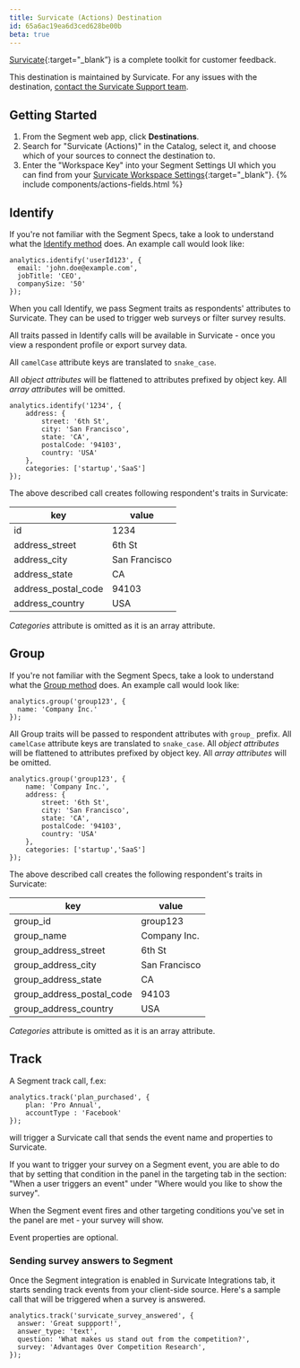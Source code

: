 ```yaml
---
title: Survicate (Actions) Destination
id: 65a6ac19ea6d3ced628be00b
beta: true
---
```

[Survicate](https://survicate.com/integrations/segment-survey/?utm_source=segment&utm_medium=referral){:target="_blank”} is a complete toolkit for customer feedback. 

This destination is maintained by Survicate. For any issues with the destination, [contact the Survicate Support team](mailto:help@survicate.com).


## Getting Started

1. From the Segment web app, click **Destinations**.
2. Search for "Survicate (Actions)" in the Catalog, select it, and choose which of your sources to connect the destination to.
3. Enter the "Workspace Key" into your Segment Settings UI which you can find from your [Survicate Workspace Settings](https://panel.survicate.com/o/0/w/0/settings/web-surveys){:target="_blank"}.
{% include components/actions-fields.html %}
## Identify

If you're not familiar with the Segment Specs, take a look to understand what the [Identify method](/docs/connections/spec/identify/) does. An example call would look like:

```
analytics.identify('userId123', {
  email: 'john.doe@example.com',
  jobTitle: 'CEO',
  companySize: '50'
});
```

When you call Identify, we pass Segment traits as respondents' attributes to Survicate. They can be used to trigger web surveys or filter survey results.

All traits passed in Identify calls will be available in Survicate - once you view a respondent profile or export survey data.

All `camelCase` attribute keys are translated to `snake_case`.

All *object attributes* will be flattened to attributes prefixed by object key. All *array attributes* will be omitted.

```
analytics.identify('1234', {
    address: {
        street: '6th St',
        city: 'San Francisco',
        state: 'CA',
        postalCode: '94103',
        country: 'USA'
    },
    categories: ['startup','SaaS']
});
```

The above described call creates following respondent's traits in Survicate:

| key                 | value         |
| ------------------- | ------------- |
| id                  | 1234          |
| address_street      | 6th St        |
| address_city        | San Francisco |
| address_state       | CA            |
| address_postal_code | 94103         |
| address_country     | USA           |

*Categories* attribute is omitted as it is an array attribute.

## Group

If you're not familiar with the Segment Specs, take a look to understand what the [Group method](/docs/connections/spec/group/) does. An example call would look like:

```
analytics.group('group123', {
  name: 'Company Inc.'
});
```

All Group traits will be passed to respondent attributes with `group_` prefix. All `camelCase` attribute keys are translated to `snake_case`. All *object attributes* will be flattened to attributes prefixed by object key. All *array attributes* will be omitted.

```
analytics.group('group123', {
    name: 'Company Inc.',
    address: {
        street: '6th St',
        city: 'San Francisco',
        state: 'CA',
        postalCode: '94103',
        country: 'USA'
    },
    categories: ['startup','SaaS']
});
```

The above described call creates the following respondent's traits in Survicate:

| key                       | value         |
| ------------------------- | ------------- |
| group_id                  | group123      |
| group_name                | Company Inc.  |
| group_address_street      | 6th St        |
| group_address_city        | San Francisco |
| group_address_state       | CA            |
| group_address_postal_code | 94103         |
| group_address_country     | USA           |

*Categories* attribute is omitted as it is an array attribute.

## Track

A Segment track call, f.ex:
```
analytics.track('plan_purchased', {
    plan: 'Pro Annual',
    accountType : 'Facebook'
});
```

will trigger a Survicate call that sends the event name and properties to Survicate.

If you want to trigger your survey on a Segment event, you are able to do that by setting that condition in the panel in the targeting tab in the section: "When a user triggers an event" under "Where would you like to show the survey".

When the Segment event fires and other targeting conditions you've set in the panel are met - your survey will show. 

Event properties are optional. 

### Sending survey answers to Segment

Once the Segment integration is enabled in Survicate Integrations tab, it starts sending track events from your client-side source. Here's a sample call that will be triggered when a survey is answered.

```
analytics.track('survicate_survey_answered', {
  answer: 'Great suppport!',
  answer_type: 'text',
  question: 'What makes us stand out from the competition?',
  survey: 'Advantages Over Competition Research',
});
```
